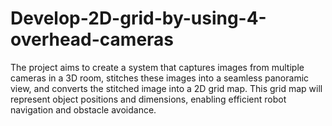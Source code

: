 # Develop-2D-grid-by-using-4-overhead-cameras
The project aims to create a system that captures images from multiple cameras in a 3D room, stitches these images into a seamless panoramic view, and converts the stitched image into a 2D grid map. This grid map will represent object positions and dimensions, enabling efficient robot navigation and obstacle avoidance.

